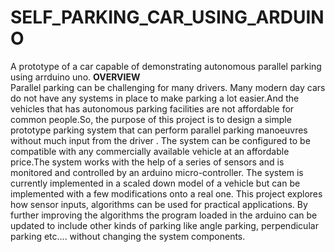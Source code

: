 # SELF_PARKING_CAR_USING_ARDUINO
A prototype of a car capable of demonstrating autonomous parallel parking using arrduino uno.
**OVERVIEW**  
Parallel parking can be challenging for many drivers. Many modern day cars do
not have any systems in place to make parking a lot easier.And the vehicles that has
autonomous parking facilities are not affordable for common people.So, the purpose of
this project is to design a simple prototype parking system that can perform parallel
parking manoeuvres without much input from the driver . The system can be configured
to be compatible with any commercially available vehicle at an affordable price.The system
works with the help of a series of sensors and is monitored and controlled by an arduino
micro-controller. The system is currently implemented in a scaled down model of a vehicle
but can be implemented with a few modifications onto a real one. This project explores
how sensor inputs, algorithms can be used for practical applications. By further improving
the algorithms the program loaded in the arduino can be updated to include other kinds
of parking like angle parking, perpendicular parking etc.... without changing the system
components.
